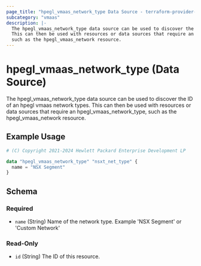 ```yaml
---
page_title: "hpegl_vmaas_network_type Data Source - terraform-provider-hpegl"
subcategory: "vmaas"
description: |-
  The hpegl_vmaas_network_type data source can be used to discover the ID of an hpegl vmaas network types.
  This can then be used with resources or data sources that require an hpegl_vmaas_network_type,
  such as the hpegl_vmaas_network resource.
---
```

# hpegl_vmaas_network_type (Data Source)

The hpegl_vmaas_network_type data source can be used to discover the ID of an hpegl vmaas network types.
		This can then be used with resources or data sources that require an hpegl_vmaas_network_type,
		such as the hpegl_vmaas_network resource.

## Example Usage

```terraform
# (C) Copyright 2021-2024 Hewlett Packard Enterprise Development LP

data "hpegl_vmaas_network_type" "nsxt_net_type" {
  name = "NSX Segment"
}
```

<!-- schema generated by tfplugindocs -->
## Schema

### Required

- `name` (String) Name of the network type. Example 'NSX Segment' or 'Custom Network'

### Read-Only

- `id` (String) The ID of this resource.


